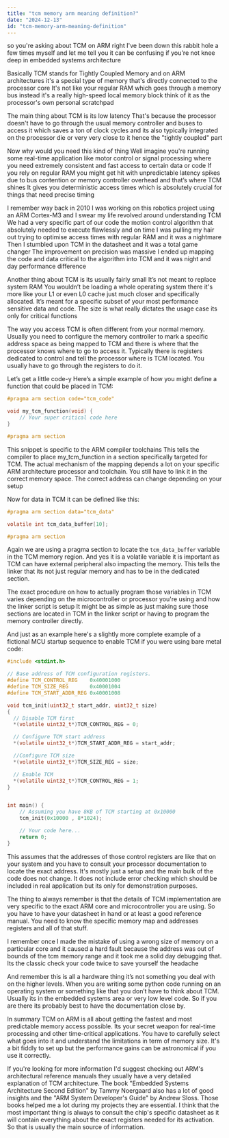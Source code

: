 ```yaml
---
title: "tcm memory arm meaning definition?"
date: "2024-12-13"
id: "tcm-memory-arm-meaning-definition"
---
```


 so you're asking about TCM on ARM right I've been down this rabbit hole a few times myself and let me tell you it can be confusing if you're not knee deep in embedded systems architecture

Basically TCM stands for Tightly Coupled Memory and on ARM architectures it's a special type of memory that's directly connected to the processor core It's not like your regular RAM which goes through a memory bus instead it's a really high-speed local memory block think of it as the processor's own personal scratchpad

The main thing about TCM is its low latency That's because the processor doesn't have to go through the usual memory controller and buses to access it which saves a ton of clock cycles and its also typically integrated on the processor die or very very close to it hence the "tightly coupled" part

Now why would you need this kind of thing Well imagine you're running some real-time application like motor control or signal processing where you need extremely consistent and fast access to certain data or code If you rely on regular RAM you might get hit with unpredictable latency spikes due to bus contention or memory controller overhead and that’s where TCM shines It gives you deterministic access times which is absolutely crucial for things that need precise timing

I remember way back in 2010 I was working on this robotics project using an ARM Cortex-M3 and I swear my life revolved around understanding TCM We had a very specific part of our code the motion control algorithm that absolutely needed to execute flawlessly and on time I was pulling my hair out trying to optimise access times with regular RAM and it was a nightmare Then I stumbled upon TCM in the datasheet and it was a total game changer The improvement on precision was massive I ended up mapping the code and data critical to the algorithm into TCM and it was night and day performance difference

Another thing about TCM is its usually fairly small It’s not meant to replace system RAM You wouldn’t be loading a whole operating system there it's more like your L1 or even L0 cache just much closer and specifically allocated. It’s meant for a specific subset of your most performance sensitive data and code. The size is what really dictates the usage case its only for critical functions

The way you access TCM is often different from your normal memory. Usually you need to configure the memory controller to mark a specific address space as being mapped to TCM and there is where that the processor knows where to go to access it. Typically there is registers dedicated to control and tell the processor where is TCM located. You usually have to go through the registers to do it.

Let’s get a little code-y Here’s a simple example of how you might define a function that could be placed in TCM:

```c
#pragma arm section code="tcm_code"

void my_tcm_function(void) {
    // Your super critical code here
}

#pragma arm section

```

This snippet is specific to the ARM compiler toolchains This tells the compiler to place my_tcm_function in a section specifically targeted for TCM. The actual mechanism of the mapping depends a lot on your specific ARM architecture processor and toolchain. You still have to link it in the correct memory space. The correct address can change depending on your setup

Now for data in TCM it can be defined like this:

```c
#pragma arm section data="tcm_data"

volatile int tcm_data_buffer[10];

#pragma arm section
```

Again we are using a pragma section to locate the `tcm_data_buffer` variable in the TCM memory region. And yes it is a volatile variable it is important as TCM can have external peripheral also impacting the memory. This tells the linker that its not just regular memory and has to be in the dedicated section.

The exact procedure on how to actually program those variables in TCM varies depending on the microcontroller or processor you're using and how the linker script is setup It might be as simple as just making sure those sections are located in TCM in the linker script or having to program the memory controller directly.

And just as an example here's a slightly more complete example of a fictional MCU startup sequence to enable TCM if you were using bare metal code:

```c
#include <stdint.h>

// Base address of TCM configuration registers.
#define TCM_CONTROL_REG    0x40001000
#define TCM_SIZE_REG       0x40001004
#define TCM_START_ADDR_REG 0x40001008

void tcm_init(uint32_t start_addr, uint32_t size)
{
  // Disable TCM first
  *(volatile uint32_t*)TCM_CONTROL_REG = 0;

  // Configure TCM start address
  *(volatile uint32_t*)TCM_START_ADDR_REG = start_addr;

  //Configure TCM size
  *(volatile uint32_t*)TCM_SIZE_REG = size;

  // Enable TCM
  *(volatile uint32_t*)TCM_CONTROL_REG = 1;
}


int main() {
    // Assuming you have 8KB of TCM starting at 0x10000
    tcm_init(0x10000 , 8*1024);

    // Your code here...
    return 0;
}
```

This assumes that the addresses of those control registers are like that on your system and you have to consult your processor documentation to locate the exact address. It's mostly just a setup and the main bulk of the code does not change. It does not include error checking which should be included in real application but its only for demonstration purposes.

The thing to always remember is that the details of TCM implementation are very specific to the exact ARM core and microcontroller you are using. So you have to have your datasheet in hand or at least a good reference manual. You need to know the specific memory map and addresses registers and all of that stuff.

I remember once I made the mistake of using a wrong size of memory on a particular core and it caused a hard fault because the address was out of bounds of the tcm memory range and it took me a solid day debugging that. Its the classic check your code twice to save yourself the headache

And remember this is all a hardware thing it’s not something you deal with on the higher levels. When you are writing some python code running on an operating system or something like that you don’t have to think about TCM. Usually its in the embedded systems area or very low level code. So if you are there its probably best to have the documentation close by.

In summary TCM on ARM is all about getting the fastest and most predictable memory access possible. Its your secret weapon for real-time processing and other time-critical applications. You have to carefully select what goes into it and understand the limitations in term of memory size. It's a bit fiddly to set up but the performance gains can be astronomical if you use it correctly.

If you're looking for more information I'd suggest checking out ARM's architectural reference manuals they usually have a very detailed explanation of TCM architecture. The book "Embedded Systems Architecture Second Edition" by Tammy Noergaard also has a lot of good insights and the "ARM System Developer's Guide" by Andrew Sloss. Those books helped me a lot during my projects they are essential. I think that the most important thing is always to consult the chip's specific datasheet as it will contain everything about the exact registers needed for its activation. So that is usually the main source of information.
